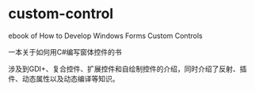 # custom-control
ebook of How to Develop Windows Forms Custom Controls

一本关于如何用C#编写窗体控件的书

涉及到GDI+、复合控件、扩展控件和自绘制控件的介绍，同时介绍了反射、插件、动态属性以及动态编译等知识。
